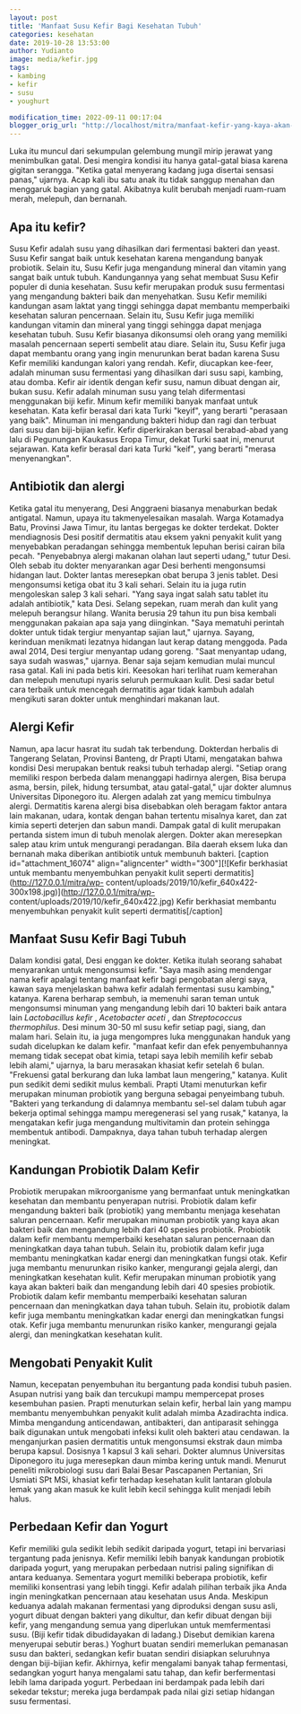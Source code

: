 ```yaml
---
layout: post
title: 'Manfaat Susu Kefir Bagi Kesehatan Tubuh'
categories: kesehatan
date: 2019-10-28 13:53:00
author: Yudianto
image: media/kefir.jpg
tags:
- kambing
- kefir
- susu
- youghurt

modification_time: 2022-09-11 00:17:04
blogger_orig_url: "http://localhost/mitra/manfaat-kefir-yang-kaya-akan-zat-anti.html"
---
```


Luka itu muncul dari sekumpulan gelembung mungil mirip jerawat yang
menimbulkan gatal. Desi mengira kondisi itu hanya gatal-gatal biasa karena
gigitan serangga. "Ketika gatal menyerang kadang juga disertai sensasi panas,"
ujarnya. Acap kali ibu satu anak itu tidak sanggup menahan dan menggaruk
bagian yang gatal. Akibatnya kulit berubah menjadi ruam-ruam merah, melepuh,
dan bernanah.

## Apa itu kefir?

Susu Kefir adalah susu yang dihasilkan dari fermentasi bakteri dan yeast. Susu
Kefir sangat baik untuk kesehatan karena mengandung banyak probiotik. Selain
itu, Susu Kefir juga mengandung mineral dan vitamin yang sangat baik untuk
tubuh. Kandungannya yang sehat membuat Susu Kefir populer di dunia kesehatan.
Susu kefir merupakan produk susu fermentasi yang mengandung bakteri baik dan
menyehatkan. Susu Kefir memiliki kandungan asam laktat yang tinggi sehingga
dapat membantu memperbaiki kesehatan saluran pencernaan. Selain itu, Susu
Kefir juga memiliki kandungan vitamin dan mineral yang tinggi sehingga dapat
menjaga kesehatan tubuh. Susu Kefir biasanya dikonsumsi oleh orang yang
memiliki masalah pencernaan seperti sembelit atau diare. Selain itu, Susu
Kefir juga dapat membantu orang yang ingin menurunkan berat badan karena Susu
Kefir memiliki kandungan kalori yang rendah. Kefir, diucapkan kee-feer, adalah
minuman susu fermentasi yang dihasilkan dari susu sapi, kambing, atau domba.
Kefir air identik dengan kefir susu, namun dibuat dengan air, bukan susu.
Kefir adalah minuman susu yang telah difermentasi menggunakan biji kefir.
Minum kefir memiliki banyak manfaat untuk kesehatan. Kata kefir berasal dari
kata Turki "keyif", yang berarti "perasaan yang baik". Minuman ini mengandung
bakteri hidup dan ragi dan terbuat dari susu dan biji-bijian kefir. Kefir
diperkirakan berasal berabad-abad yang lalu di Pegunungan Kaukasus Eropa
Timur, dekat Turki saat ini, menurut sejarawan. Kata kefir berasal dari kata
Turki "keif", yang berarti "merasa menyenangkan".

## Antibiotik dan alergi

Ketika gatal itu menyerang, Desi Anggraeni biasanya menaburkan bedak
antigatal. Namun, upaya itu takmenyelesaikan masalah. Warga Kotamadya Batu,
Provinsi Jawa Timur, itu lantas bergegas ke dokter terdekat. Dokter
mendiagnosis Desi positif dermatitis atau eksem yakni penyakit kulit yang
menyebabkan peradangan sehingga membentuk lepuhan berisi cairan bila pecah.
"Penyebabnya alergi makanan olahan laut seperti udang," tutur Desi. Oleh sebab
itu dokter menyarankan agar Desi berhenti mengonsumsi hidangan laut. Dokter
lantas meresepkan obat berupa 3 jenis tablet. Desi mengonsumsi ketiga obat itu
3 kali sehari. Selain itu ia juga rutin mengoleskan salep 3 kali sehari. "Yang
saya ingat salah satu tablet itu adalah antibiotik," kata Desi. Selang
sepekan, ruam merah dan kulit yang melepuh berangsur hilang. Wanita berusia 29
tahun itu pun bisa kembali menggunakan pakaian apa saja yang diinginkan. "Saya
mematuhi perintah dokter untuk tidak tergiur menyantap sajian laut," ujarnya.
Sayang, kerinduan menikmati lezatnya hidangan laut kerap datang menggoda. Pada
awal 2014, Desi tergiur menyantap udang goreng. "Saat menyantap udang, saya
sudah waswas," ujarnya. Benar saja sejam kemudian mulai muncul rasa gatal.
Kali ini pada betis kiri. Keesokan hari terlihat ruam kemerahan dan melepuh
menutupi nyaris seluruh permukaan kulit. Desi sadar betul cara terbaik untuk
mencegah dermatitis agar tidak kambuh adalah mengikuti saran dokter untuk
menghindari makanan laut.

## Alergi Kefir

Namun, apa lacur hasrat itu sudah tak terbendung. Dokterdan herbalis di
Tangerang Selatan, Provinsi Banteng, dr Prapti Utami, mengatakan bahwa kondisi
Desi merupakan bentuk reaksi tubuh terhadap alergi. "Setiap orang memiliki
respon berbeda dalam menanggapi hadirnya alergen, Bisa berupa asma, bersin,
pilek, hidung tersumbat, atau gatal-gatal," ujar dokter alumnus Universitas
Diponegoro itu. Alergen adalah zat yang memicu timbulnya alergi. Dermatitis
karena alergi bisa disebabkan oleh beragam faktor antara lain makanan, udara,
kontak dengan bahan tertentu misalnya karet, dan zat kimia seperti deterjen
dan sabun mandi. Dampak gatal di kulit merupakan pertanda sistem imun di tubuh
menolak alergen. Dokter akan meresepkan salep atau krim untuk mengurangi
peradangan. Bila daerah eksem luka dan bernanah maka diberikan antibiotik
untuk membunuh bakteri. [caption id="attachment_16074" align="aligncenter"
width="300"][![Kefir berkhasiat untuk membantu menyembuhkan penyakit kulit
seperti dermatitis](http://127.0.0.1/mitra/wp-
content/uploads/2019/10/kefir_640x422-300x198.jpg)](http://127.0.0.1/mitra/wp-
content/uploads/2019/10/kefir_640x422.jpg) Kefir berkhasiat membantu
menyembuhkan penyakit kulit seperti dermatitis[/caption]

## Manfaat Susu Kefir Bagi Tubuh

Dalam kondisi gatal, Desi enggan ke dokter. Ketika itulah seorang sahabat
menyarankan untuk mengonsumsi kefir. "Saya masih asing mendengar nama kefir
apalagi tentang manfaat kefir bagi pengobatan alergi saya, kawan saya
menjelaskan bahwa kefir adalah fermentasi susu kambing," katanya. Karena
berharap sembuh, ia memenuhi saran teman untuk mengonsumsi minuman yang
mengandung lebih dari 10 bakteri baik antara lain _Lactobacillus kefir_ ,
_Acetobacter aceti_ , dan _Streptococcus thermophilus_. Desi minum 30-50 ml
susu kefir setiap pagi, siang, dan malam hari. Selain itu, ia juga mengompres
luka menggunakan handuk yang sudah dicelupkan ke dalam kefir. "manfaat kefir
dan efek penyembuhannya memang tidak secepat obat kimia, tetapi saya lebih
memilih kefir sebab lebih alami," ujarnya, la baru merasakan khasiat kefir
setelah 6 bulan. "Frekuensi gatal berkurang dan luka lambat laun mengering,"
katanya. Kulit pun sedikit demi sedikit mulus kembali. Prapti Utami menuturkan
kefir merupakan minuman probiotik yang berguna sebagai penyeimbang tubuh.
"Bakteri yang terkandung di dalamnya membantu sel-sel dalam tubuh agar bekerja
optimal sehingga mampu meregenerasi sel yang rusak," katanya, la mengatakan
kefir juga mengandung multivitamin dan protein sehingga membentuk antibodi.
Dampaknya, daya tahan tubuh terhadap alergen meningkat.

## Kandungan Probiotik Dalam Kefir

Probiotik merupakan mikroorganisme yang bermanfaat untuk meningkatkan
kesehatan dan membantu penyerapan nutrisi. Probiotik dalam kefir mengandung
bakteri baik (probiotik) yang membantu menjaga kesehatan saluran pencernaan.
Kefir merupakan minuman probiotik yang kaya akan bakteri baik dan mengandung
lebih dari 40 spesies probiotik. Probiotik dalam kefir membantu memperbaiki
kesehatan saluran pencernaan dan meningkatkan daya tahan tubuh. Selain itu,
probiotik dalam kefir juga membantu meningkatkan kadar energi dan meningkatkan
fungsi otak. Kefir juga membantu menurunkan risiko kanker, mengurangi gejala
alergi, dan meningkatkan kesehatan kulit. Kefir merupakan minuman probiotik
yang kaya akan bakteri baik dan mengandung lebih dari 40 spesies probiotik.
Probiotik dalam kefir membantu memperbaiki kesehatan saluran pencernaan dan
meningkatkan daya tahan tubuh. Selain itu, probiotik dalam kefir juga membantu
meningkatkan kadar energi dan meningkatkan fungsi otak. Kefir juga membantu
menurunkan risiko kanker, mengurangi gejala alergi, dan meningkatkan kesehatan
kulit.

## Mengobati Penyakit Kulit

Namun, kecepatan penyembuhan itu bergantung pada kondisi tubuh pasien. Asupan
nutrisi yang baik dan tercukupi mampu mempercepat proses kesembuhan pasien.
Prapti menuturkan selain kefir, herbal lain yang mampu membantu menyembuhkan
penyakit kulit adalah mimba Azadirachta indica. Mimba mengandung anticendawan,
antibakteri, dan antiparasit sehingga baik digunakan untuk mengobati infeksi
kulit oleh bakteri atau cendawan. la menganjurkan pasien dermatitis untuk
mengonsumsi ekstrak daun mimba berupa kapsul. Dosisnya 1 kapsul 3 kali sehari.
Dokter alumnus Universitas Diponegoro itu juga meresepkan daun mimba kering
untuk mandi. Menurut peneliti mikrobiologi susu dari Balai Besar Pascapanen
Pertanian, Sri Usmiati SPt MSi, khasiat kefir terhadap kesehatan kulit
lantaran globula lemak yang akan masuk ke kulit lebih kecil sehingga kulit
menjadi lebih halus.

## Perbedaan Kefir dan Yogurt

Kefir memiliki gula sedikit lebih sedikit daripada yogurt, tetapi ini
bervariasi tergantung pada jenisnya. Kefir memiliki lebih banyak kandungan
probiotik daripada yogurt, yang merupakan perbedaan nutrisi paling signifikan
di antara keduanya. Sementara yogurt memiliki beberapa probiotik, kefir
memiliki konsentrasi yang lebih tinggi. Kefir adalah pilihan terbaik jika Anda
ingin meningkatkan pencernaan atau kesehatan usus Anda. Meskipun keduanya
adalah makanan fermentasi yang diproduksi dengan susu asli, yogurt dibuat
dengan bakteri yang dikultur, dan kefir dibuat dengan biji kefir, yang
mengandung semua yang diperlukan untuk memfermentasi susu. (Biji kefir tidak
dibudidayakan di ladang.) Disebut demikian karena menyerupai sebutir beras.)
Yoghurt buatan sendiri memerlukan pemanasan susu dan bakteri, sedangkan kefir
buatan sendiri disiapkan seluruhnya dengan biji-bijian kefir. Akhirnya, kefir
mengalami banyak tahap fermentasi, sedangkan yogurt hanya mengalami satu
tahap, dan kefir berfermentasi lebih lama daripada yogurt. Perbedaan ini
berdampak pada lebih dari sekedar tekstur; mereka juga berdampak pada nilai
gizi setiap hidangan susu fermentasi.



